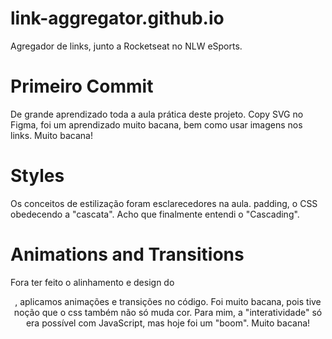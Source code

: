 # link-aggregator.github.io
Agregador de links, junto a Rocketseat no NLW eSports.

# Primeiro Commit
De grande aprendizado toda a aula prática deste projeto. 
Copy SVG no Figma, foi um aprendizado muito bacana, bem como usar imagens
nos links. Muito bacana!

# Styles
Os conceitos de estilização foram esclarecedores na aula.
padding, o CSS obedecendo a "cascata". Acho que finalmente entendi o
"Cascading".

# Animations and Transitions
Fora ter feito o alinhamento e design do <header>, aplicamos animações e transições no código.
Foi muito bacana, pois tive noção que o css também não só muda cor. Para mim, a "interatividade" só era
possível com JavaScript, mas hoje foi um "boom". Muito bacana!
